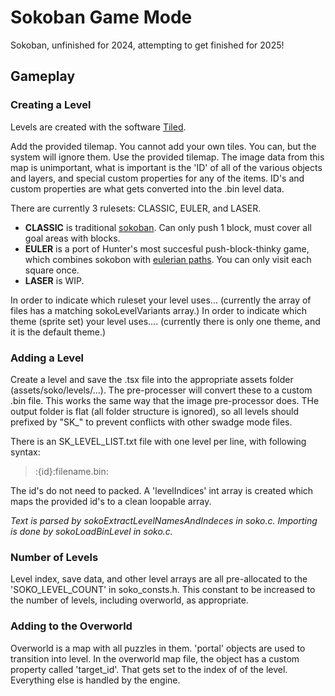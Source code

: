 # Sokoban Game Mode

Sokoban, unfinished for 2024, attempting to get finished for 2025!

## Gameplay

### Creating a Level
Levels are created with the software [Tiled](https://www.mapeditor.org/). 

Add the provided tilemap. You cannot add your own tiles. You can, but the system will ignore them. Use the provided tilemap. The image data from this map is unimportant, what is important is the 'ID' of all of the various objects and layers, and special custom properties for any of the items. ID's and custom properties are what gets converted into the .bin level data.

There are currently 3 rulesets: CLASSIC, EULER, and LASER.

- **CLASSIC** is traditional [sokoban](https://en.wikipedia.org/wiki/Sokoban). Can only push 1 block, must cover all goal areas with blocks.
- **EULER** is a port of Hunter's most succesful push-block-thinky game, which combines sokobon with [eulerian paths](https://en.wikipedia.org/wiki/Eulerian_path). You can only visit each square once.
- **LASER** is WIP.

In order to indicate which ruleset your level uses...  (currently the array of files has a matching sokoLevelVariants array.)
In order to indicate which theme (sprite set) your level uses.... (currently there is only one theme, and it is the default theme.)

### Adding a Level
Create a level and save the .tsx file into the appropriate assets folder (assets/soko/levels/...). The pre-processer will convert these to a custom .bin file. This works the same way that the image pre-processor does. THe output folder is flat (all folder structure is ignored), so all levels should prefixed by "SK_" to prevent conflicts with other swadge mode files. 

There is an SK_LEVEL_LIST.txt file with one level per line, with following syntax:

> :{id}:filename.bin:

The id's do not need to packed. A 'levelIndices' int array is created which maps the provided id's to a clean loopable array.

*Text is parsed by sokoExtractLevelNamesAndIndeces in soko.c. Importing is done by sokoLoadBinLevel in soko.c.*

### Number of Levels
Level index, save data, and other level arrays are all pre-allocated to the 'SOKO_LEVEL_COUNT' in soko_consts.h. This constant to be increased to the number of levels, including overworld, as appropriate.

### Adding to the Overworld

Overworld is a map with all puzzles in them. 'portal' objects are used to transition into level.
 In the overworld map file, the object has a custom property called 'target_id'. That gets set to the index of of the level. Everything else is handled by the engine.




 